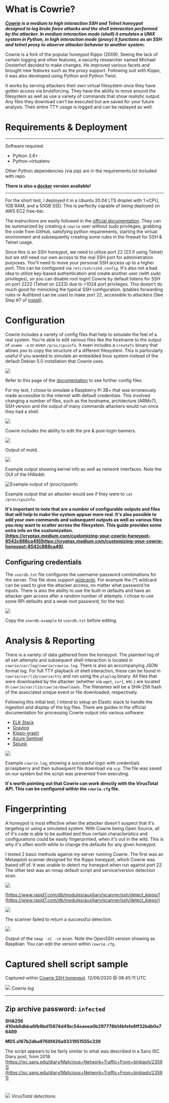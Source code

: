 # What is Cowrie?
***[Cowrie](https://github.com/cowrie/cowrie) is a medium to high interaction SSH and Telnet honeypot designed to log brute force attacks and the shell interaction performed by the attacker. In medium interaction mode (shell) it emulates a UNIX system in Python, in high interaction mode (proxy) it functions as an SSH and telnet proxy to observe attacker behavior to another system.***

Cowrie is a fork of the popular honeypot Kippo (2009). Seeing the lack of certain logging and other features, a security researcher named Michael Oosterhof decided to make changes. He improved various facets and brought new features such as the proxy support. Following suit with Kippo, it was also developed using Python and Python Twist.

It works by serving attackers their own virtual filesystem once they have gotten access via bruteforcing. They have the ability to move around the filesystem as well as use a variety of commands that show realistic output. Any files they download can't be executed but are saved for your future analysis. Their entire TTY usage is logged and can be replayed as well.

# Requirements & Deployment

---

Software required:

* Python 3.6+
* Python-virtualenv

Other Python dependencies (via pip) are in the requirements.txt included with repo.

**There is also a [docker](https://hub.docker.com/r/cowrie/cowrie) version available!**

---

For the short test, I deployed it in a Ubuntu 20.04 LTS droplet with 1 vCPU, 1GB RAM, and a 50GB SSD. This is perfectly capable of being deployed on AWS EC2 free-tier.

The instructions are easily followed in the [official documentation](https://cowrie.readthedocs.io/en/latest/index.html). They can be summarized by creating a `cowrie` user without sudo privileges, grabbing the code from GitHub, satisfying python requirements, starting the virtual environment and subsequently creating some rules in the firewall for SSH & Telnet usage.

Since this is an SSH honeypot, we need to utilize port 22 (23 if using Telnet) but we still need our own access to the real SSH port for administration purposes. You'll need to move your personal SSH access up to a higher port. This can be configured via `/etc/ssh/sshd_config`. It's also not a bad idea to utilize key-based authentication and create another user (with sudo privileges), so you can disable root login! Cowrie by default listens for SSH on port 2222 (Telnet on 2223) due to <1024 port privileges. This doesn't do much good for mimicking the typical SSH configuration. Iptables forwarding rules or Authbind can be used to make port 22, accessible to attackers (See Step #7 of [install](https://cowrie.readthedocs.io/en/latest/INSTALL.html)).





# Configuration

Cowrie includes a variety of config files that help to simulate the feel of a real system. You're able to edit various files like the hostname to the output of `uname -a` or even `/proc/cpuinfo`. It even includes a `createfs` binary that allows you to copy the structure of a different filesystem. This is particularly useful if you wanted to simulate an embedded linux system instead of the default Debian 5.0 installation that Cowrie uses.

![](images/2020-12-06-151031_1366x768_scrot.png)

Refer to this page of the [documentation](https://cowrie.readthedocs.io/en/latest/README.html#files-of-interest) to see further config files.



For my test, I chose to simulate a Raspberry Pi 3B+ that was erroneously made accessible to the internet with default credentials. This involved changing a number of files, such as the hostname, architecture (ARMv7), SSH version and the output of many commands attackers would run once they had a shell.



![](images/premotd.png)

Cowrie includes the ability to edit the pre & post-login banners.



![](images/motd.png)

Output of motd.



![](images/uname.png)

Example output showing kernel info as well as network interfaces. Note the OUI of the HWaddr.



![Example output of `/proc/cpuinfo`](images/cpuinfo.png)

Example output that an attacker would see if they were to `cat` `/proc/cpuinfo`.



**It's important to note that are a number of configurable outputs and files that will help to make the system appear more real. It's also possible to add your own commands and subsequent outputs as well as various files you may want to scatter across the filesystem. This guide provides some extra info on the customization. [https://cryptax.medium.com/customizing-your-cowrie-honeypot-8542c888ca49](https://cryptax.medium.com/customizing-your-cowrie-honeypot-8542c888ca49).**




## Configuring credentials
The `userdb.txt` file configures the username-password combinations for the server. This file does support [wildcards](https://tldp.org/LDP/GNU-Linux-Tools-Summary/html/x11655.htm). For example the (*) wildcard can be used to give the attacker access, no matter what password he inputs. There is also the ability to use the built-in defaults and have an attacker gain access after a random number of attempts. I chose to use some RPi defaults and a weak root password, for the test.

![](images/passwd.png)

Copy the `userdb.example` to `userdb.txt` before editing.



# Analysis & Reporting
There is a variety of data gathered from the honeypot. The plaintext log of all ssh attempts and subsequent shell interaction is located in `cowrie/var/log/cowrie/cowrie.log`. There is also an accompanying JSON format log. For full TTY playback of shell interaction, these can be found in `cowrie/var/lib/cowrie/tty` and run using the `playlog` binary. All files that were downloaded by the attacker (whether via `wget`, `curl`, etc.) are located in `cowrie/var/lib/cowrie/downloads`. The filenames will be a SHA-256 hash of the associated unique event or file downloaded, respectively.

Following this initial test, I intend to setup an Elastic stack to handle the ingestion and display of the log files. There are guides in the official documentation for processing Cowrie output into various software:

* [ELK Stack](https://cowrie.readthedocs.io/en/latest/elk/README.html)
* [Graylog](https://cowrie.readthedocs.io/en/latest/graylog/README.html)
* [Kippo-graph](https://cowrie.readthedocs.io/en/latest/kippo-graph/README.html)
* [Azure Sentinel](https://cowrie.readthedocs.io/en/latest/sentinel/README.html)
* [Splunk](https://cowrie.readthedocs.io/en/latest/splunk/README.html)






![](images/cowrielog.png)

Example `cowrie.log`, showing a successful login with credentials pi:raspberry and then subsequent file download via `scp`. The file was saved on our system but the script was prevented from executing.

**It's worth pointing out that Cowrie can work directly with the VirusTotal API. This can be configured within the `cowrie.cfg` file.**





# Fingerprinting
A honeypot is most effective when the attacker doesn't suspect that it's targeting or using a simulated system. With Cowrie being Open Source, all of it's code is able to be audited and thus certain characteristics and configurations could be easily fingerprinted, when it's out in the wild. This is why it's often worth while to change the defaults for any given honeypot.

I tested 2 basic methods against my server running Cowrie. The first was an Metasploit scanner designed for the Kippo honeypot, which Cowrie was based off of. It was unable to detect my honeypot when run against port 22. The other test was an nmap default script and service/version detection scan.



![](images/msf2.png)

[https://www.rapid7.com/db/modules/auxiliary/scanner/ssh/detect_kippo/](https://www.rapid7.com/db/modules/auxiliary/scanner/ssh/detect_kippo/)



![](images/msf1.png)

The scanner failed to return a successful detection.

![](images/nmap.png)

Output of the `nmap -sC -sV` scan. Note the OpenSSH version showing as Raspbian. You can edit the version within `cowrie.cfg`.

# Captured shell script sample
Captured within [Cowrie SSH honeypot](https://github.com/cowrie/cowrie). 12/06/2020 @ 08:45:11 UTC

![](images/log.png)
*Cowrie.log*


----
Zip archive password: `infected`
----

**SHA256 410eb6dbba6fb9bd15874d41bc54eaeea0b297778b14bfefe8ff32bdb0e76489**

**MD5 	a167b2dba9768f426a9331951555c339**


The script appears to be fairly similar to what was described in a Sans ISC Diary post, from 2018. [https://isc.sans.edu/diary/Malicious+Network+Traffic+From+binbash/23591](https://isc.sans.edu/diary/Malicious+Network+Traffic+From+binbash/23591)


#

![](images/virustotal.png)
*VirusTotal detections.*
